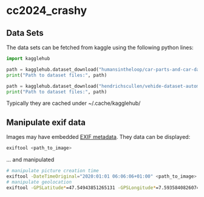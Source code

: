 # cc2024_crashy


## Data Sets

The data sets can be fetched from kaggle using the following python lines:

```python
import kagglehub

path = kagglehub.dataset_download("humansintheloop/car-parts-and-car-damages")
print("Path to dataset files:", path)

path = kagglehub.dataset_download("hendrichscullen/vehide-dataset-automatic-vehicle-damage-detection")
print("Path to dataset files:", path)
```

Typically they are cached under ~/.cache/kagglehub/

## Manipulate exif data
Images may have embedded  [EXIF metadata](https://en.wikipedia.org/wiki/Exif). They data can be displayed:

```bash
exiftool <path_to_image>
```
... and manipulated
```bash
# manipulate picture creation time
exiftool -DateTimeOriginal="2020:01:01 06:06:06+01:00" <path_to_image>
# manipulate geolocation
exiftool -GPSLatitude*=47.54943851265131 -GPSLongitude*=7.593584082607474 -GPSAltitude*=277 <path_to_image>
```
